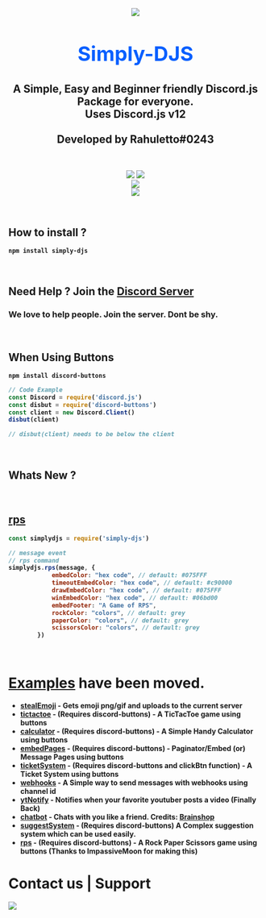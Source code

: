 
<p align="center"><img align="center" style="margin-bottom:-6px" src="https://i.imgur.com/HxeQNT7_d.webp?maxwidth=128&fidelity=grand"></p>


<h2 style="font-size:2.5rem; color:#075FFF" align="center">Simply-DJS</h2>

<h2 align="center"> A Simple, Easy and Beginner friendly Discord.js Package for everyone. <br>Uses Discord.js v12<br><br>Developed by Rahuletto#0243</h2>
 
<br>
<p align="center">
   <a href="https://www.npmjs.com/package/simply-djs"><img src="https://img.shields.io/npm/v/simply-djs.svg?style=flat-square" /></a>
 <a href="https://www.npmjs.com/package/simply-djs"><img src="https://img.shields.io/npm/dt/simply-djs?style=flat-square" /></a><br>
   <a href="https://www.npmjs.com/package/simply-djs"><img src="https://nodei.co/npm/simply-djs.png?downloadRank=true&downloads=true&downloadRank=true&stars=true" /></a><br>
   <a href="https://discord.gg/3JzDV9T5Fn"><img src="https://invidget.switchblade.xyz/3JzDV9T5Fn" /></a>
</p>

<br>

## <b>How to install ?
```
npm install simply-djs
```
<br>


## **Need Help ? Join the [Discord Server](https://discord.gg/3JzDV9T5Fn)**
### We love to help people. Join the server. Dont be shy.
<br>

## <b>When Using Buttons
```
npm install discord-buttons
```
```js
// Code Example
const Discord = require('discord.js')
const disbut = require('discord-buttons')
const client = new Discord.Client()
disbut(client)

// disbut(client) needs to be below the client
```

<br>

## Whats New ?
<br>

## **[rps](https://github.com/Rahuletto/simply-djs/blob/main/Examples/rps.md)**

```js
const simplydjs = require('simply-djs')

// message event
// rps command
simplydjs.rps(message, {
            embedColor: "hex code", // default: #075FFF
            timeoutEmbedColor: "hex code", // default: #c90000
            drawEmbedColor: "hex code", // default: #075FFF
            winEmbedColor: "hex code", // default: #06bd00
            embedFooter: "A Game of RPS",
            rockColor: "colors", // default: grey
            paperColor: "colors", // default: grey
            scissorsColor: "colors", // default: grey
        })
```
<br>


# [Examples](https://github.com/Rahuletto/simply-djs/tree/main/Examples) have been moved.
- [stealEmoji](https://github.com/Rahuletto/simply-djs/blob/main/Examples/stealEmoji.md) - Gets emoji png/gif and uploads to the current server
- [tictactoe](https://github.com/Rahuletto/simply-djs/blob/main/Examples/tictactoe.md) - (Requires discord-buttons) - A TicTacToe game using buttons
- [calculator](https://github.com/Rahuletto/simply-djs/blob/main/Examples/calculator.md) - (Requires discord-buttons) - A Simple Handy Calculator using buttons
- [embedPages](https://github.com/Rahuletto/simply-djs/blob/main/Examples/embedPages.md) - (Requires discord-buttons) - Paginator/Embed (or) Message Pages using buttons
- [ticketSystem](https://github.com/Rahuletto/simply-djs/blob/main/Examples/ticketSystem.md) - (Requires discord-buttons and clickBtn function) - A Ticket System using buttons
- [webhooks](https://github.com/Rahuletto/simply-djs/blob/main/Examples/webhooks.md) - A Simple way to send messages with webhooks using channel id
- [ytNotify](https://github.com/Rahuletto/simply-djs/blob/main/Examples/ytNotify.md) - Notifies when your favorite youtuber posts a video (Finally Back)
- [chatbot](https://github.com/Rahuletto/simply-djs/blob/main/Examples/chatbot.md) - Chats with you like a friend. Credits: [Brainshop](https://brainshop.ai)
- [suggestSystem](https://github.com/Rahuletto/simply-djs/blob/main/Examples/suggestSystem.md) - (Requires discord-buttons) A Complex suggestion system which can be used easily.
- [rps](https://github.com/Rahuletto/simply-djs/blob/main/Examples/rps.md) - (Requires discord-buttons) - A Rock Paper Scissors game using buttons (Thanks to ImpassiveMoon for making this)

 <h1>Contact us | Support</h1>
 <p>
<a href="https://discord.gg/3JzDV9T5Fn"><img src="https://invidget.switchblade.xyz/3JzDV9T5Fn" /></a>
</p>

